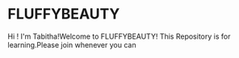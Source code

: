 # FLUFFYBEAUTY
Hi ! I'm Tabitha!Welcome to FLUFFYBEAUTY! This Repository is for learning.Please join whenever you can 

